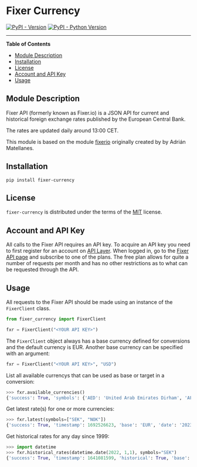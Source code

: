 # Fixer Currency

[![PyPI - Version](https://img.shields.io/pypi/v/fixer-currency.svg)](https://pypi.org/project/fixer-currency)
[![PyPI - Python Version](https://img.shields.io/pypi/pyversions/fixer-currency.svg)](https://pypi.org/project/fixer-currency)

-----

**Table of Contents**

- [Module Description](#module-description)
- [Installation](#installation)
- [License](#license)
- [Account and API Key](#account-and-api-key)
- [Usage](#usage)

## Module Description

Fixer API (formerly known as Fixer.io) is a JSON API for current and
historical foreign exchange rates published by the European Central Bank.

The rates are updated daily around 13:00 CET.

This module is based on the module [fixerio](https://pypi.org/project/fixerio/)
originally created by by Adrián Matellanes.

## Installation

```console
pip install fixer-currency
```

## License

`fixer-currency` is distributed under the terms of the [MIT](https://spdx.org/licenses/MIT.html) license.

## Account and API Key

All calls to the Fixer API requires an API key. To acquire an API key you need
to first register for an account on [API Layer]. When logged in, go to the
[Fixer API page] and subscribe to one of the plans. The free plan allows for
quite a number of requests per month and has no other restrictions as to what
can be requested through the API.

## Usage

All requests to the Fixer API should be made using an instance of the `FixerClient` class.

```python
from fixer_currency import FixerClient

fxr = FixerClient("<YOUR API KEY>")
```

The `FixerClient` object always has a base currency defined for conversions and
the default currency is EUR. Another base currency can be specified with an
argument:

```python
fxr = FixerClient("<YOUR API KEY>", "USD")
```

List all available currencys that can be used as base or target in a conversion:

```python
>>> fxr.available_currencies()
{'success': True, 'symbols': {'AED': 'United Arab Emirates Dirham', 'AFN': 'Afghan Afghani', 'ALL': 'Albanian Lek', ... }}
```

Get latest rate(s) for one or more currencies:

```python
>>> fxr.latest(symbols=["SEK", "NOK"])
{'success': True, 'timestamp': 1692526623, 'base': 'EUR', 'date': '2023-08-20', 'rates': {'SEK': 11.938802, 'NOK': 11.611995}}
```

Get historical rates for any day since 1999:

```python
>>> import datetime
>>> fxr.historical_rates(datetime.date(2022, 1,1), symbols="SEK")
{'success': True, 'timestamp': 1641081599, 'historical': True, 'base': 'EUR', 'date': '2022-01-01', 'rates': {'SEK': 10.291223}}
```

[API Layer]: https://apilayer.com/
[Fixer API page]: https://apilayer.com/marketplace/fixer-api
